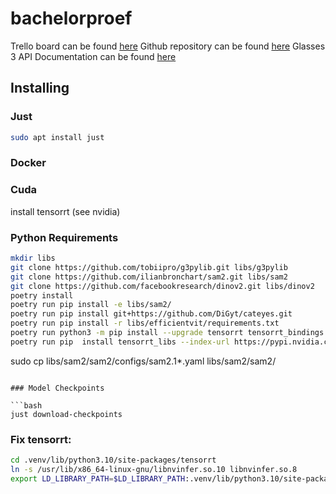 # bachelorproef

Trello board can be found [here](https://trello.com/b/iolCyuV2/bachelorproef)
Github repository can be found [here](https://github.com/ilianbronchart/bachelorproef)
Glasses 3 API Documentation can be found [here](https://tobiipro.github.io/g3pylib/g3pylib.html)

## Installing

### Just

```bash
sudo apt install just
```

### Docker

### Cuda

install tensorrt (see nvidia)

### Python Requirements

```bash
mkdir libs 
git clone https://github.com/tobiipro/g3pylib.git libs/g3pylib
git clone https://github.com/ilianbronchart/sam2.git libs/sam2
git clone https://github.com/facebookresearch/dinov2.git libs/dinov2
poetry install
poetry run pip install -e libs/sam2/
poetry run pip install git+https://github.com/DiGyt/cateyes.git
poetry run pip install -r libs/efficientvit/requirements.txt
poetry run python3 -m pip install --upgrade tensorrt tensorrt_bindings
poetry run pip  install tensorrt_libs --index-url https://pypi.nvidia.com
```

sudo cp libs/sam2/sam2/configs/sam2.1*.yaml libs/sam2/sam2/
```

### Model Checkpoints

```bash
just download-checkpoints
```

### Fix tensorrt:

```bash
cd .venv/lib/python3.10/site-packages/tensorrt
ln -s /usr/lib/x86_64-linux-gnu/libnvinfer.so.10 libnvinfer.so.8
export LD_LIBRARY_PATH=$LD_LIBRARY_PATH:.venv/lib/python3.10/site-packages/tensorrt
```